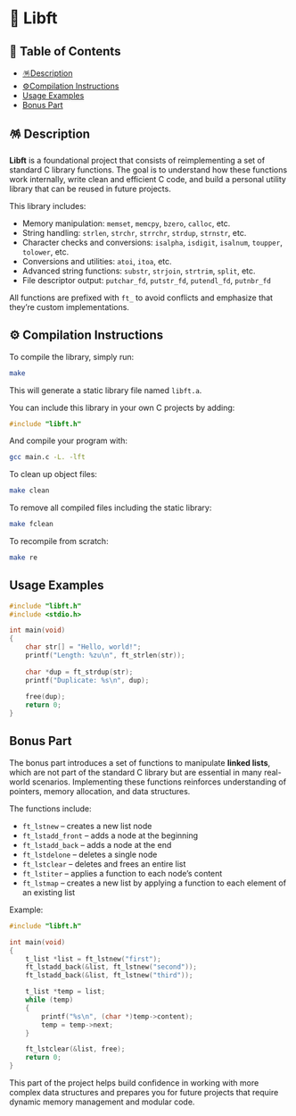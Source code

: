 # 📔 Libft

## 📜 Table of Contents

- [🪅Description](#-description)  
- [⚙️Compilation Instructions](#-compilation-instructions)  
- [Usage Examples](#usage-examples)  
- [Bonus Part](#bonus-part)

## 🪅 Description

**Libft** is a foundational project that consists of reimplementing a set of standard C library functions. The goal is to understand how these functions work internally, write clean and efficient C code, and build a personal utility library that can be reused in future projects.

This library includes:

- Memory manipulation: `memset`, `memcpy`, `bzero`, `calloc`, etc.  
- String handling: `strlen`, `strchr`, `strrchr`, `strdup`, `strnstr`, etc.  
- Character checks and conversions: `isalpha`, `isdigit`, `isalnum`, `toupper`, `tolower`, etc.  
- Conversions and utilities: `atoi`, `itoa`, etc.  
- Advanced string functions: `substr`, `strjoin`, `strtrim`, `split`, etc.  
- File descriptor output: `putchar_fd`, `putstr_fd`, `putendl_fd`, `putnbr_fd`

All functions are prefixed with `ft_` to avoid conflicts and emphasize that they’re custom implementations.

## ⚙️ Compilation Instructions

To compile the library, simply run:

```bash
make
```

This will generate a static library file named `libft.a`.

You can include this library in your own C projects by adding:

```c
#include "libft.h"
```

And compile your program with:

```bash
gcc main.c -L. -lft
```

To clean up object files:

```bash
make clean
```

To remove all compiled files including the static library:

```bash
make fclean
```

To recompile from scratch:

```bash
make re
```

## Usage Examples

```c
#include "libft.h"
#include <stdio.h>

int main(void)
{
    char str[] = "Hello, world!";
    printf("Length: %zu\n", ft_strlen(str));
    
    char *dup = ft_strdup(str);
    printf("Duplicate: %s\n", dup);
    
    free(dup);
    return 0;
}
```

## Bonus Part

The bonus part introduces a set of functions to manipulate **linked lists**, which are not part of the standard C library but are essential in many real-world scenarios. Implementing these functions reinforces understanding of pointers, memory allocation, and data structures.

The functions include:

- `ft_lstnew` – creates a new list node  
- `ft_lstadd_front` – adds a node at the beginning  
- `ft_lstadd_back` – adds a node at the end  
- `ft_lstdelone` – deletes a single node  
- `ft_lstclear` – deletes and frees an entire list  
- `ft_lstiter` – applies a function to each node’s content  
- `ft_lstmap` – creates a new list by applying a function to each element of an existing list

Example:

```c
#include "libft.h"

int main(void)
{
    t_list *list = ft_lstnew("first");
    ft_lstadd_back(&list, ft_lstnew("second"));
    ft_lstadd_back(&list, ft_lstnew("third"));

    t_list *temp = list;
    while (temp)
    {
        printf("%s\n", (char *)temp->content);
        temp = temp->next;
    }

    ft_lstclear(&list, free);
    return 0;
}
```

This part of the project helps build confidence in working with more complex data structures and prepares you for future projects that require dynamic memory management and modular code.

